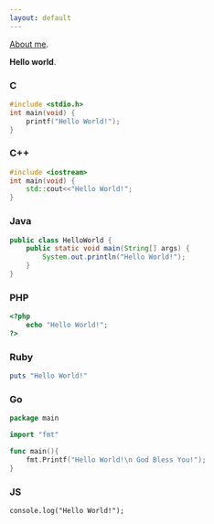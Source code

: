 ```yaml
---
layout: default
---
```


[About me](./another-page.html).

**Hello world**.

### C

```C
#include <stdio.h>
int main(void) {
    printf("Hello World!");
}
```

### C++

```C++
#include <iostream>
int main(void) {
    std::cout<<"Hello World!";
}
```

### Java

```Java
public class HelloWorld {
    public static void main(String[] args) {
        System.out.println("Hello World!");
    }
}
```

### PHP

```PHP
<?php
    echo "Hello World!";
?>
```

### Ruby

```Ruby
puts "Hello World!"
```

### Go

```Go
package main

import "fmt"

func main(){
    fmt.Printf("Hello World!\n God Bless You!");
}
```

### JS

```JS
console.log("Hello World!");
```
